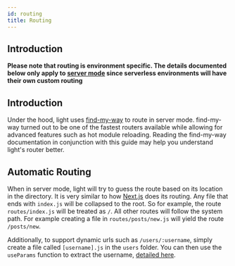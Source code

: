 ```yaml
---
id: routing
title: Routing
---
```


## Introduction

**Please note that routing is environment specific. The details documented below only apply to [server mode](introduction/server-vs-serverless.md) since serverless environments will have their own custom routing**

## Introduction

Under the hood, light uses [find-my-way](https://github.com/delvedor/find-my-way) to route in server mode. find-my-way turned out to be one of the fastest routers available while allowing for advanced features such as hot module reloading. Reading the find-my-way documentation in conjunction with this guide may help you understand light's router better.

## Automatic Routing

When in server mode, light will try to guess the route based on its location in the directory. It is very similar to how [Next.js](https://nextjs.org/docs/routing/introduction) does its routing. Any file that ends with `index.js` will be collapsed to the root. So for example, the route `routes/index.js` will be treated as `/`. All other routes will follow the system path. For example creating a file in `routes/posts/new.js` will yield the route `/posts/new`.

Additionally, to support dynamic urls such as `/users/:username`, simply create a file called `[username].js` in the `users` folder. You can then use the `useParams` function to extract the username, [detailed here](core/params.md).

